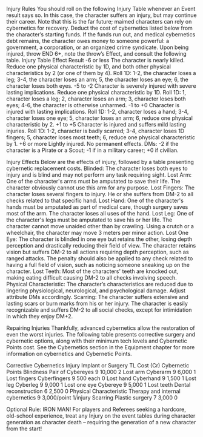 Injury Rules
You should roll on the following Injury Table whenever an Event result says so. In this case, the character suffers an injury, but may continue their career.
Note that this is the far future; maimed characters can rely on cybernetics for recovery. Deduct the cost of cybernetics listed below from the character’s starting funds. If the funds run out, and medical cybernetics debt remains, the character owes money to someone powerful: a government, a corporation, or an organized crime syndicate.
Upon being injured, throw END 6+, note the throw’s Effect, and consult the following table.
Injury Table
Effect	Result
-6 or less	The character is nearly killed. Reduce one physical characteristic by 1D, and both other physical characteristics by 2 (or one of them by 4). Roll 1D: 1-2, the character loses a leg; 3-4, the character loses an arm; 5, the character loses an eye; 6, the character loses both eyes.
-5 to -2	Character is severely injured with severe lasting implications. Reduce one physical characteristic by 1D. Roll 1D: 1, character loses a leg; 2, character loses an arm; 3, character loses both eyes; 4-6, the character is otherwise unharmed.
-1 to +0	Character is injured with lasting implications. Roll 1D: 1-2, character loses a hand; 3-4, character loses one eye; 5, character loses an arm; 6, reduce one physical characteristic by 2.
+1 to +5	Character is injured and suffers mild lasting injuries. Roll 1D: 1-2, character is badly scarred; 3-4, character loses 1D fingers; 5, character loses most teeth; 6, reduce one physical characteristic by 1.
+6 or more	Lightly injured. No permanent effects.
DMs: -2 if the character is a Pirate or a Scout; -1 if in a military career; +0 if civilian.

Injury Effects
Below are the effects of injury, followed by a table presenting cybernetic replacement costs.
Blinded: The character loses both eyes to injury and is blind and may not perform any task requiring sight.
Lost Arm: One of the character's arms must be amputated to save their life. The character obviously cannot use this arm for any purpose.
Lost Fingers: The character loses several fingers to injury. He or she suffers from DM-2 to all checks related to that specific hand.
Lost Hand: One of the character's hands must be amputated as part of medical care, though surgery saves most of the arm. The character loses all uses of the hand.
Lost Leg: One of the character's legs must be amputated to save his or her life. The character cannot move unaided other than by crawling. Using a crutch or a wheelchair, the character may move 3 meters per minor action.
Lost One Eye: The character is blinded in one eye but retains the other, losing depth perception and drastically reducing their field of view. The character retains vision but suffers DM-2 to all actions requiring depth perception, such as ranged attacks. The penalty should also be applied to any check related to having a full field of vision, such as noticing someone sneaking up on the character.
Lost Teeth: Most of the characters' teeth are knocked out, making eating difficult causing DM-2 to all checks involving speech.
Physical Characteristic: The character’s characteristics are reduced due to lingering physiological, neurological, and psychological damage. Adjust attribute DMs accordingly.
Scarring: The character suffers extensive and lasting scars or burn marks from his or her injury. The character is easily recognizable and suffers DM-2 to all social checks, except for intimidation in which they enjoy DM+2.

Repairing Injuries
Thankfully, advanced cybernetics allow the restoration of even the worst injuries. The following table presents corrective surgery and cybernetic options, along with their minimum tech levels and Cybernetic Points cost. See the Cybernetics section in the Equipment chapter for more information on cybernetics and Cybernetic Points.

Corrective Cybernetics
Injury	Implant or Surgery	TL	Cost (Cr)	Cybernetic Points
Blindness	Pair of Cybereyes	9	10,000	2
Lost arm	Cyberarm	9	6,000	1
Lost fingers	Cyberfingers	9	500 each	0
Lost hand	Cyberhand	9	1,500	1
Lost leg	Cyberleg	9	9,000	1
Lost one eye	Cybereye	9	5,000	1
Lost teeth	Dental reconstruction	6	2,500	0
Physical Characteristic	Therapy and internal cybernetics	9	3,000/point	1/injury
Scarring	Plastic surgery	7	3,000	0

Optional Rule: IRON MAN!
For players and Referees seeking a hardcore, old-school experience, treat any Injury on the event tables during character generation as character death – requiring the generation of a new character from the start!